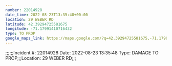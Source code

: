 ```yaml
---
number: 22014928
date_time: 2022-08-23T13:35:48+00:00
location: 29 WEBER RD
latitude: 42.39294725581675
longitude: -71.17991410716432
type: TO PROP
google_maps_link: https://maps.google.com/?q=42.39294725581675,-71.17991410716432
---
```


;;;;;;Incident #: 22014928  Date: 2022-08-23 13:35:48   Type: DAMAGE TO PROP;;;Location: 29 WEBER RD;;;

